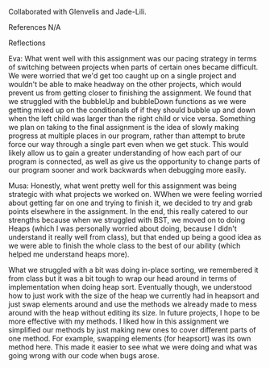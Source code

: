 Collaborated with Glenvelis and Jade-Lili.

References
N/A

Reflections

Eva: What went well with this assignment was our pacing strategy in terms of switching between projects when parts of certain ones became difficult. We were worried that we'd get too caught up on a single project and wouldn't be able to make headway on the other projects, which would prevent us from getting closer to finishing the assignment. We found that we struggled with the bubbleUp and bubbleDown functions as we were getting mixed up on the conditionals of if they should bubble up and down when the left child was larger than the right child or vice versa. Something we plan on taking to the final assignment is the idea of slowly making progress at multiple places in our program, rather than attempt to brute force our way through a single part even when we get stuck. This would likely allow us to gain a greater understanding of how each part of our program is connected, as well as give us the opportunity to change parts of our program sooner and work backwards when debugging more easily.

Musa: Honestly, what went pretty well for this assignment was being strategic with what projects we worked on. WWhen we were
feeling worried about getting far on one and trying to finish it, we decided to try and grab points elsewhere in the assignment.
In the end, this really catered to our strengths because when we struggled with BST, we moved on to doing Heaps (which I was 
personally worried about doing, because I didn't understand it really well from class), but that ended up being a good idea as
we were able to finish the whole class to the best of our ability (which helped me understand heaps more). 

What we struggled with a bit was doing in-place sorting, we remembered it from class but it was a bit tough to wrap our head around in terms of implementation when doing heap sort. Eventually though, we understood how to just work with the size of the heap we currently had in heapsort and just swap elements around and use the methods we already made to mess around with the heap without editing its size. In future projects, I hope to be more effective with my methods. I liked how in this assignment we simplified our methods by just making new ones to cover different parts of one method. For example, swapping elements (for heapsort) was its own method here. This made it easier to see what we were doing and what was going wrong with our code when bugs arose. 






